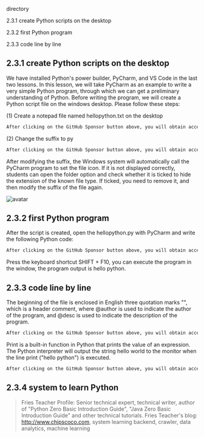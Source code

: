 directory 

2.3.1 create Python scripts on the desktop 

2.3.2 first Python program 

2.3.3 code line by line 

##  2.3.1 create Python scripts on the desktop 

We have installed Python's power builder, PyCharm, and VS Code in the last two lessons. In this lesson, we will take PyCharm as an example to write a very simple Python program, through which we can get a preliminary understanding of Python. Before writing the program, we will create a Python script file on the windows desktop. Please follow these steps: 

(1) Create a notepad file named hellopython.txt on the desktop 

 ```python  
After clicking on the GitHub Sponsor button above, you will obtain access permissions to my private code repository ( https://github.com/slowlon/my_code_bar ) to view this blog code. By searching the code number of this blog, you can find the code you need, code number is: 2024020309574525902
 ```  
(2) Change the suffix to py 

 ```python  
After clicking on the GitHub Sponsor button above, you will obtain access permissions to my private code repository ( https://github.com/slowlon/my_code_bar ) to view this blog code. By searching the code number of this blog, you can find the code you need, code number is: 2024020309574525902
 ```  
After modifying the suffix, the Windows system will automatically call the PyCharm program to set the file icon. If it is not displayed correctly, students can open the folder option and check whether it is ticked to hide the extension of the known file type. If ticked, you need to remove it, and then modify the suffix of the file again. 

![avatar]( 78eb1a1206acfe95cc89e60128c15623.png) 

##  2.3.2 first Python program 

After the script is created, open the hellopython.py with PyCharm and write the following Python code: 

 ```python  
After clicking on the GitHub Sponsor button above, you will obtain access permissions to my private code repository ( https://github.com/slowlon/my_code_bar ) to view this blog code. By searching the code number of this blog, you can find the code you need, code number is: 2024020309574525902
 ```  
Press the keyboard shortcut SHIFT + F10, you can execute the program in the window, the program output is hello python. 

##  2.3.3 code line by line 

The beginning of the file is enclosed in English three quotation marks "", which is a header comment, where @author is used to indicate the author of the program, and @desc is used to indicate the description of the program. 

 ```python  
After clicking on the GitHub Sponsor button above, you will obtain access permissions to my private code repository ( https://github.com/slowlon/my_code_bar ) to view this blog code. By searching the code number of this blog, you can find the code you need, code number is: 2024020309574525902
 ```  
Print is a built-in function in Python that prints the value of an expression. The Python interpreter will output the string hello world to the monitor when the line print ("hello python") is executed. 

 ```python  
After clicking on the GitHub Sponsor button above, you will obtain access permissions to my private code repository ( https://github.com/slowlon/my_code_bar ) to view this blog code. By searching the code number of this blog, you can find the code you need, code number is: 2024020309574525902
 ```  
##  2.3.4 system to learn Python 

>  Fries Teacher Profile: Senior technical expert, technical writer, author of "Python Zero Basic Introduction Guide", "Java Zero Basic Introduction Guide" and other technical tutorials. Fries Teacher's blog: http://www.chipscoco.com, system learning backend, crawler, data analytics, machine learning 

